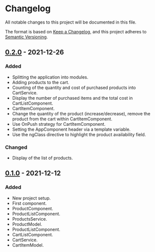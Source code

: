 # Changelog
All notable changes to this project will be documented in this file.

The format is based on [Keep a Changelog](https://keepachangelog.com/en/1.0.0/),
and this project adheres to [Semantic Versioning](https://semver.org/spec/v2.0.0.html).

## [0.2.0] - 2021-12-26
### Added
- Splitting the application into modules.
- Adding products to the cart.
- Counting of the quantity and cost of purchased products into CartService.
- Display the number of purchased items and the total cost in CartListComponent.
- СartItemComponent.
- Change the quantity of the product (increase/decrease), remove the product from the cart within СartItemComponent.
- Use OnPush strategy for СartItemComponent.
- Setting the AppComponent header via a template variable.
- Use the ngClass directive to highlight the product availability field.

### Changed
- Display of the list of products.


## [0.1.0] - 2021-12-12
### Added
- New project setup.
- First component.
- ProductComponent.
- ProductListComponent.
- ProductsService.
- ProductModel.
- ProductListComponent.
- CartListComponent.
- CartService.
- CartItemModel.


[0.1.0]: https://github.com/mklippa/angular-webinar/releases/tag/v0.1.0
[0.2.0]: https://github.com/mklippa/angular-webinar/releases/tag/v0.2.0